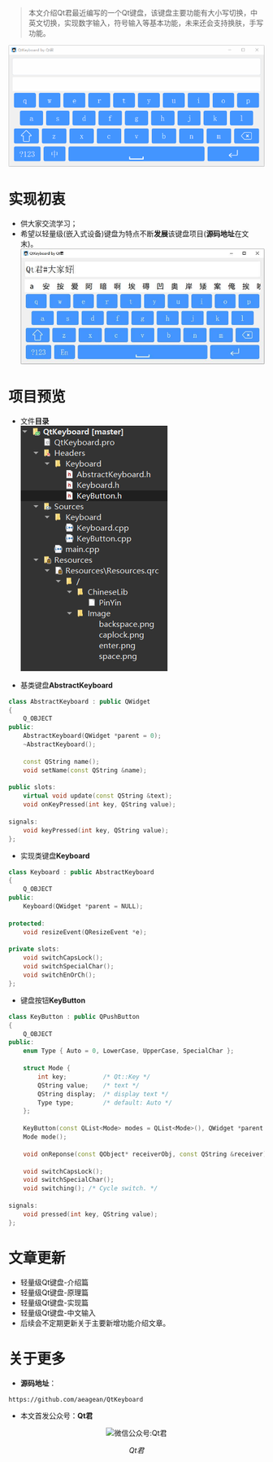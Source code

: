 > 本文介绍Qt君最近编写的一个Qt键盘，该键盘主要功能有大小写切换，中英文切换，实现数字输入，符号输入等基本功能，未来还会支持换肤，手写功能。

![键盘演示](Other/chinese_input_demo.gif)
  
# 实现初衷
* 供大家交流学习；
* 希望以轻量级(嵌入式设备)键盘为特点不断**发展**该键盘项目(**源码地址**在文末)。  
![键盘界面](Other/chinese_input.jpg)

# 项目预览
* 文件**目录**  
![文件目录](Other/file_dir.png)

* 基类键盘**AbstractKeyboard**
```cpp
class AbstractKeyboard : public QWidget
{
    Q_OBJECT
public:
    AbstractKeyboard(QWidget *parent = 0);
    ~AbstractKeyboard();

    const QString name();
    void setName(const QString &name);

public slots:
    virtual void update(const QString &text);
    void onKeyPressed(int key, QString value);

signals:
    void keyPressed(int key, QString value);
};
```

* 实现类键盘**Keyboard**
```cpp
class Keyboard : public AbstractKeyboard
{
    Q_OBJECT
public:
    Keyboard(QWidget *parent = NULL);

protected:
    void resizeEvent(QResizeEvent *e);

private slots:
    void switchCapsLock();
    void switchSpecialChar();
    void switchEnOrCh();
};
```

* 键盘按钮**KeyButton**
```cpp
class KeyButton : public QPushButton
{
    Q_OBJECT
public:
    enum Type { Auto = 0, LowerCase, UpperCase, SpecialChar };

    struct Mode {
        int key;          /* Qt::Key */
        QString value;    /* text */
        QString display;  /* display text */
        Type type;        /* default: Auto */
    };

    KeyButton(const QList<Mode> modes = QList<Mode>(), QWidget *parent = NULL);
    Mode mode();

    void onReponse(const QObject* receiverObj, const QString &receiver);

    void switchCapsLock();
    void switchSpecialChar();
    void switching(); /* Cycle switch. */

signals:
    void pressed(int key, QString value);
};
```

# 文章更新
* 轻量级Qt键盘-介绍篇
* 轻量级Qt键盘-原理篇
* 轻量级Qt键盘-实现篇
* 轻量级Qt键盘-中文输入
* 后续会不定期更新关于主要新增功能介绍文章。  

# 关于更多
* **源码地址**：
```
https://github.com/aeagean/QtKeyboard
```

* 本文首发公众号：**Qt君**  
<p align="center">
  <img src="http://www.qtbig.com/about/index/my_qrcode.jpg" alt="微信公众号:Qt君">
  <p align="center"><em>Qt君</em></p>
</p>
